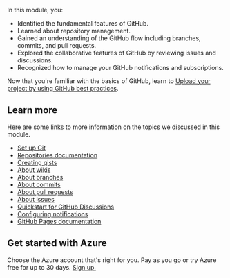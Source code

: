In this module, you:

- Identified the fundamental features of GitHub.
- Learned about repository management.
- Gained an understanding of the GitHub flow including branches, commits, and pull requests.
- Explored the collaborative features of GitHub by reviewing issues and discussions.
- Recognized how to manage your GitHub notifications and subscriptions.

Now that you're familiar with the basics of GitHub, learn to [Upload your project by using GitHub best practices](https://learn.microsoft.com/en-us/training/modules/upload-project-github/).

## Learn more

Here are some links to more information on the topics we discussed in this module.

- [Set up Git](https://docs.github.com/get-started/quickstart/set-up-git)
- [Repositories documentation](https://docs.github.com/repositories)
- [Creating gists](https://docs.github.com/get-started/writing-on-github/editing-and-sharing-content-with-gists/creating-gists)
- [About wikis](https://docs.github.com/communities/documenting-your-project-with-wikis/about-wikis)
- [About branches](https://docs.github.com/pull-requests/collaborating-with-pull-requests/proposing-changes-to-your-work-with-pull-requests/about-branches)
- [About commits](https://docs.github.com/pull-requests/committing-changes-to-your-project/creating-and-editing-commits/about-commits)
- [About pull requests](https://docs.github.com/pull-requests/collaborating-with-pull-requests/proposing-changes-to-your-work-with-pull-requests/about-pull-requests)
- [About issues](https://docs.github.com/issues/tracking-your-work-with-issues/about-issues)
- [Quickstart for GitHub Discussions](https://docs.github.com/discussions/quickstart)
- [Configuring notifications](https://docs.github.com/account-and-profile/managing-subscriptions-and-notifications-on-github/setting-up-notifications/configuring-notifications)
- [GitHub Pages documentation](https://docs.github.com/pages)

## Get started with Azure

Choose the Azure account that's right for you. Pay as you go or try Azure free for up to 30 days. [Sign up.](https://azure.microsoft.com/pricing/purchase-options/azure-account?icid=msft_learn)